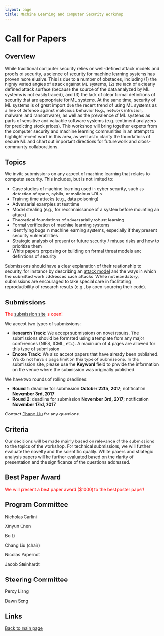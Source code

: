 ```yaml
---
layout: page
title: Machine Learning and Computer Security Workshop
---
```


# Call for Papers

## Overview

While traditional computer security relies on well-defined attack
models and proofs of security, a science of security for machine
learning systems has proven more elusive. This is due to a number
of obstacles, including (1) the highly varied angles of attack
against ML systems, (2) the lack of a clearly defined attack
surface (because the source of the data analyzed by ML systems is
not easily traced), and (3) the lack of clear formal definitions
of security that are appropriate for ML systems. At the same
time, security of ML systems is of great import due the recent
trend of using ML systems as a line of defense against malicious
behavior (e.g., network intrusion, malware, and ransomware), as
well as the prevalence of ML systems as parts of sensitive and
valuable software systems (e.g. sentiment analyzers for
predicting stock prices). This workshop will bring together
experts from the computer security and machine learning
communities in an attempt to highlight recent work in this area,
as well as to clarify the foundations of secure ML and chart out
important directions for future work and cross-community
collaborations.

## Topics

We invite submissions on any aspect of machine learning that
relates to computer security. This includes, but is not limited
to:

* Case studies of machine learning used in cyber security, such as detection of spam, sybils, or malicious URLs
* Training time attacks (e.g., data poisoning)
* Adversarial examples at test time
* Model stealing (e.g., for reconnaissance of a system before mounting an attack)
* Theoretical foundations of adversarially robust learning
* Formal verification of machine learning systems
* Identifying bugs in machine learning systems, especially if they present security vulnerabilities
* Strategic analysis of present or future security / misuse risks and how to prioritize them
* White papers proposing or building on formal threat models and definitions of security

Submissions should have a clear explanation of their relationship
to security, for instance by describing an [attack model](https://en.wikipedia.org/wiki/Attack_model) and the ways
in which the submitted work addresses such attacks. While not mandatory,
submissions are encouraged to take special care in facilitating
reproducibility of research results (e.g., by open-sourcing their code).

## Submissions

<span style="color:red">The [submission site](https://easychair.org/conferences/?conf=mlsec17) is open!</span>

We accept two types of submissions:

+ **Research Track:** We accept submissions on novel results. The submissions should be formated using
a template from any major conferences (NIPS, ICML, etc.). A maximum of 4 pages are allowed for this type of
submission
+ **Encore Track:** We also accept papers that have already been published. We do not have a page limit
on this type of submissions. In the submission site, please use the **Keyword** field to provide the information
on the venue where the submission was originally published.

We have two rounds of rolling deadlines:
+ **Round 1**: deadline for submission **October 22th, 2017**; notification **November 3rd, 2017**
+ **Round 2**: deadline for submission **November 3rd, 2017**; notification **November 17rd, 2017**

Contact [Chang Liu](<mailto:liuchang@eecs.berkeley.edu>) for any questions.

## Criteria

Our decisions will be made mainly based on relevance of the submissions to the topics of the workshop.
For technical submissions, we will further evaluate the novelty and the scientific quality.
White papers and strategic analysis papers will be further evaluated based on the clarity of presentation
and the significance of the questions addressed.

## Best Paper Award

<span style="color:red">We will present a best paper award ($1000) to the best poster paper!</span>

## Program Committee

Nicholas Carlini

Xinyun Chen

Bo Li

Chang Liu (chair)

Nicolas Papernot

Jacob Steinhardt

## Steering Committee

Percy Liang

Dawn Song

## Links

[Back to main page](index.md)
